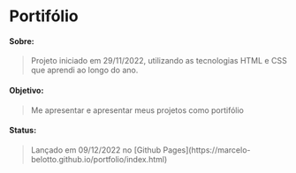 # Portifólio
#### Sobre:
> <p>Projeto iniciado em 29/11/2022, utilizando as tecnologias HTML e CSS que aprendi ao longo do ano.</p>
#### Objetivo: 
> <p>Me apresentar e apresentar meus projetos como portifólio</p>
#### Status:
> <p>Lançado em 09/12/2022 no [Github Pages](https://marcelo-belotto.github.io/portfolio/index.html)</p>